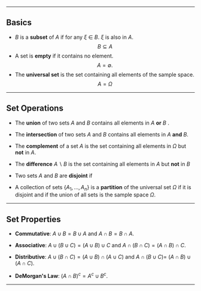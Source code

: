 ___
## Basics
* $B$ is a **subset** of $A$ if for any $\xi$ $\in$ $B$. $\xi$ is also in $A$.
$$
B \subseteq A
$$
* A set is **empty** if it contains no element.
$$
A=\emptyset .
$$
* The **universal set** is the set containing all elements of the sample space.
$$
A = \Omega
$$
---
## Set Operations
* The **union** of two sets $A$ and $B$ contains all elements in $A$ **or** $B$ .



* The **intersection** of two sets $A$ and $B$ contains all elements in $A$ **and** $B$.



* The **complement** of a set $A$ is the set containing all elements in $\Omega$ but **not** in $A$.



* The **difference** $A \backslash B$ is the set containing all elements in $A$ but **not** in $B$



- Two sets $A$ and $B$ are **disjoint** if 



- A collection of sets $\left\{A_1, \ldots, A_n\right\}$ is a **partition** of the universal set $\Omega$ if it is disjoint and if the union of all sets is the sample space $\Omega$.



---
## Set Properties
- **Commutative**: $A \cup B=B \cup A$ and $A \cap B=B \cap A$.

- **Associative**: $A \cup(B \cup C)=(A \cup B) \cup C$ and $A \cap(B \cap C)=(A \cap B) \cap C$.

- **Distributive**: $A \cup(B \cap C)=(A \cup B) \cap(A \cup C)$ and $A \cap(B \cup C)=$ $(A \cap B) \cup(A \cap C)$.

- **DeMorgan's Law**: $(A \cap B)^c=A^c \cup B^c$.
---



